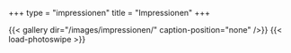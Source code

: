 +++
type = "impressionen"
title = "Impressionen"
+++

{{< gallery dir="/images/impressionen/" caption-position="none" />}} {{< load-photoswipe >}}